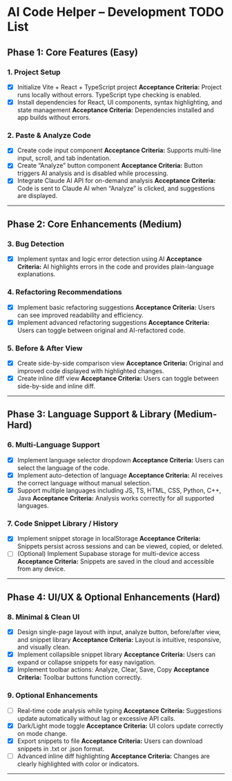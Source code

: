# AI Code Helper – Development TODO List

## Phase 1: Core Features (Easy)

### 1. Project Setup

- [x] Initialize Vite + React + TypeScript project
      **Acceptance Criteria:** Project runs locally without errors. TypeScript type checking is enabled.
- [x] Install dependencies for React, UI components, syntax highlighting, and state management
      **Acceptance Criteria:** Dependencies installed and app builds without errors.

### 2. Paste & Analyze Code

- [x] Create code input component
      **Acceptance Criteria:** Supports multi-line input, scroll, and tab indentation.
- [x] Create “Analyze” button component
      **Acceptance Criteria:** Button triggers AI analysis and is disabled while processing.
- [x] Integrate Claude AI API for on-demand analysis
      **Acceptance Criteria:** Code is sent to Claude AI when “Analyze” is clicked, and suggestions are displayed.

---

## Phase 2: Core Enhancements (Medium)

### 3. Bug Detection

- [x] Implement syntax and logic error detection using AI
      **Acceptance Criteria:** AI highlights errors in the code and provides plain-language explanations.

### 4. Refactoring Recommendations

- [x] Implement basic refactoring suggestions
      **Acceptance Criteria:** Users can see improved readability and efficiency.
- [x] Implement advanced refactoring suggestions
      **Acceptance Criteria:** Users can toggle between original and AI-refactored code.

### 5. Before & After View

- [x] Create side-by-side comparison view
      **Acceptance Criteria:** Original and improved code displayed with highlighted changes.
- [x] Create inline diff view
      **Acceptance Criteria:** Users can toggle between side-by-side and inline diff.

---

## Phase 3: Language Support & Library (Medium-Hard)

### 6. Multi-Language Support

- [x] Implement language selector dropdown
      **Acceptance Criteria:** Users can select the language of the code.
- [x] Implement auto-detection of language
      **Acceptance Criteria:** AI receives the correct language without manual selection.
- [x] Support multiple languages including JS, TS, HTML, CSS, Python, C++, Java
      **Acceptance Criteria:** Analysis works correctly for all supported languages.

### 7. Code Snippet Library / History

- [x] Implement snippet storage in localStorage
      **Acceptance Criteria:** Snippets persist across sessions and can be viewed, copied, or deleted.
- [ ] (Optional) Implement Supabase storage for multi-device access
      **Acceptance Criteria:** Snippets are saved in the cloud and accessible from any device.

---

## Phase 4: UI/UX & Optional Enhancements (Hard)

### 8. Minimal & Clean UI

- [x] Design single-page layout with input, analyze button, before/after view, and snippet library
      **Acceptance Criteria:** Layout is intuitive, responsive, and visually clean.
- [x] Implement collapsible snippet library
      **Acceptance Criteria:** Users can expand or collapse snippets for easy navigation.
- [x] Implement toolbar actions: Analyze, Clear, Save, Copy
      **Acceptance Criteria:** Toolbar buttons function correctly.

### 9. Optional Enhancements

- [ ] Real-time code analysis while typing
      **Acceptance Criteria:** Suggestions update automatically without lag or excessive API calls.
- [x] Dark/Light mode toggle
      **Acceptance Criteria:** UI colors update correctly on mode change.
- [x] Export snippets to file
      **Acceptance Criteria:** Users can download snippets in .txt or .json format.
- [ ] Advanced inline diff highlighting
      **Acceptance Criteria:** Changes are clearly highlighted with color or indicators.

---
